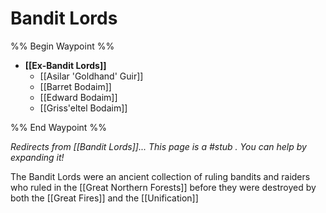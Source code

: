 # Bandit Lords
%% Begin Waypoint %%
- **[[Ex-Bandit Lords]]**
	- [[Asilar 'Goldhand' Guir]]
	- [[Barret Bodaim]]
	- [[Edward Bodaim]]
	- [[Griss'eltel Bodaim]]

%% End Waypoint %%

*Redirects from [[Bandit Lords]]...*
*This page is a #stub . You can help by expanding it!*

The Bandit Lords were an ancient collection of ruling bandits and raiders who ruled in the [[Great Northern Forests]] before they were destroyed by both the [[Great Fires]] and the [[Unification]]